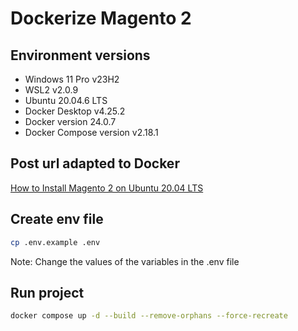# Dockerize Magento 2

## Environment versions

- Windows 11 Pro v23H2
- WSL2 v2.0.9
- Ubuntu 20.04.6 LTS
- Docker Desktop v4.25.2
- Docker version 24.0.7
- Docker Compose version v2.18.1

## Post url adapted to Docker

[How to Install Magento 2 on Ubuntu 20.04 LTS](https://allthings.how/how-to-install-magento-2-on-ubuntu-20-04-lts/)

## Create env file

```bash
cp .env.example .env
```

Note: Change the values of the variables in the .env file

## Run project

```bash
docker compose up -d --build --remove-orphans --force-recreate
```
